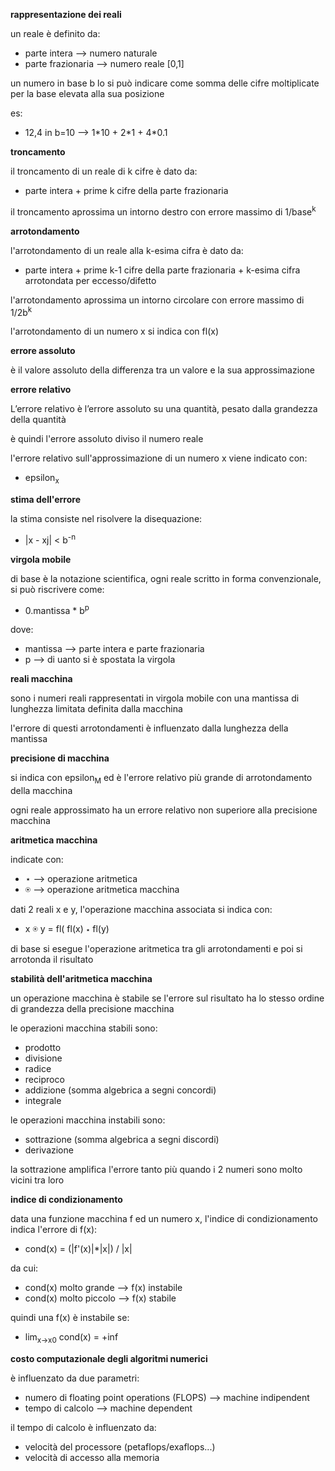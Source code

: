 **rappresentazione dei reali**

un reale è definito da:
* parte intera --> numero naturale
* parte frazionaria --> numero reale \[0,1\]

un numero in base b lo si può indicare come somma delle cifre moltiplicate per la base elevata alla sua posizione

es: 
* 12,4 in b=10 --> 1\*10 + 2\*1 + 4*0.1

**troncamento**

il troncamento di un reale di k cifre è dato da:
* parte intera + prime k cifre della parte frazionaria

il troncamento aprossima un intorno destro con errore massimo di 1/base<sup>k</sup>

**arrotondamento**

l'arrotondamento di un reale alla k-esima cifra è dato da:
* parte intera + prime k-1 cifre della parte frazionaria + k-esima cifra arrotondata per eccesso/difetto

l'arrotondamento aprossima un intorno circolare con errore massimo di 1/2b<sup>k</sup>

l'arrotondamento di un numero x si indica con fl(x)

**errore assoluto**

è il valore assoluto della differenza tra un valore e la sua approssimazione

**errore relativo**

L’errore relativo è l’errore assoluto su una quantità, pesato dalla grandezza della quantità

è quindi l'errore assoluto diviso il numero reale

l'errore relativo sull'approssimazione di un numero x viene indicato con:
* epsilon<sub>x</sub>

**stima dell'errore**

la stima consiste nel risolvere la disequazione:
* |x - xj| < b<sup>-n</sup>

**virgola mobile**

di base è la notazione scientifica, ogni reale scritto in forma convenzionale, si può riscrivere come:
* 0.mantissa * b<sup>p</sup>

dove:
* mantissa --> parte intera e parte frazionaria
* p --> di uanto si è spostata la virgola

**reali macchina**

sono i numeri reali rappresentati in virgola mobile con una mantissa di lunghezza limitata definita dalla macchina

l'errore di questi arrotondamenti è influenzato dalla lunghezza della  mantissa

**precisione di macchina**

si indica con epsilon<sub>M</sub> ed è l'errore relativo più grande di arrotondamento della macchina

ogni reale approssimato ha un errore relativo non superiore alla precisione macchina

**aritmetica macchina**

indicate con:
* ⋆ --> operazione aritmetica
* ⍟ --> operazione aritmetica macchina

dati 2 reali x e y, l'operazione macchina associata si indica con:
* x ⍟ y = fl( fl(x) ⋆ fl(y) 

di base si esegue l'operazione aritmetica tra gli arrotondamenti e poi si arrotonda il risultato

**stabilità dell'aritmetica macchina**

un operazione macchina è stabile se l'errore sul risultato ha lo stesso ordine di grandezza della precisione macchina 

le operazioni macchina stabili sono:
* prodotto
* divisione
* radice
* reciproco
* addizione (somma algebrica a segni concordi)
* integrale

le operazioni macchina instabili sono:
* sottrazione (somma algebrica a segni discordi)
* derivazione

la sottrazione amplifica l'errore tanto più quando i 2 numeri sono molto vicini tra loro

**indice di condizionamento**

data una funzione macchina f ed un numero x, l'indice di condizionamento indica l'errore di f(x):
* cond(x) = (|f'(x)|*|x|) / |x|

da cui:
* cond(x) molto grande --> f(x) instabile
* cond(x) molto piccolo --> f(x) stabile

quindi una f(x) è instabile se:
* lim<sub>x->x0</sub> cond(x) = +inf 

**costo computazionale degli algoritmi numerici**

è influenzato da due parametri:
* numero di floating point operations (FLOPS) --> machine indipendent
* tempo di calcolo --> machine dependent

il tempo di calcolo è influenzato da:
* velocità del processore (petaflops/exaflops...)
* velocità di accesso alla memoria